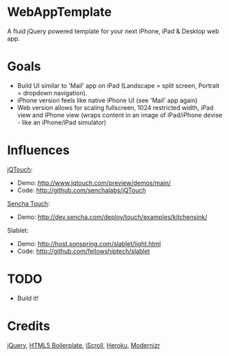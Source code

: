 WebAppTemplate
====================
A fluid jQuery powered template for your next iPhone, iPad & Desktop web app.

Goals
====================
 * Build UI similar to 'Mail' app on iPad (Landscape = split screen, Portrait = dropdown navigation).
 * iPhone version feels like native iPhone UI (see 'Mail' app again)
 * Web version allows for scaling fullscreen, 1024 restricted width, iPad view and iPhone view (wraps content in an image of iPad/iPhone devise - like an iPhone/iPad simulator)

Influences
====================
[jQTouch](http://www.jqtouch.com/):

 * Demo: http://www.jqtouch.com/preview/demos/main/  
 * Code: http://github.com/senchalabs/jQTouch  

[Sencha Touch](http://www.sencha.com/products/touch/):

 * Demo: http://dev.sencha.com/deploy/touch/examples/kitchensink/  

Slablet: 

 * Demo: http://host.sonspring.com/slablet/light.html  
 * Code: http://github.com/fellowshiptech/slablet  

TODO
====================
 * Build it!

Credits
=====================
[jQuery](http://jquery.com/), 
[HTML5 Boilerplate](http://html5boilerplate.com/), 
[iScroll](http://cubiq.org/iscroll), 
[Heroku](http://heroku.com/), 
[Modernizr](http://www.modernizr.com/)

